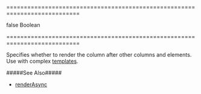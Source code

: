 ===========================================================================
<!--default-->false<!--/default-->
<!--type-->Boolean<!--/type-->
===========================================================================

<!--shortDescription-->
Specifies whether to render the column after other columns and elements. Use with complex [templates]({basewidgetpath}/Configuration/columns/#cellTemplate).
<!--/shortDescription-->

<!--fullDescription-->
#####See Also#####
- [renderAsync]({basewidgetpath}/Configuration/#renderAsync)
<!--/fullDescription-->